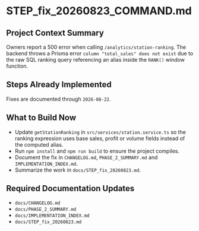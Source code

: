 # STEP_fix_20260823_COMMAND.md
## Project Context Summary
Owners report a 500 error when calling `/analytics/station-ranking`. The backend throws a Prisma error `column "total_sales" does not exist` due to the raw SQL ranking query referencing an alias inside the `RANK()` window function.

## Steps Already Implemented
Fixes are documented through `2026-08-22`.

## What to Build Now
- Update `getStationRanking` in `src/services/station.service.ts` so the ranking expression uses base sales, profit or volume fields instead of the computed alias.
- Run `npm install` and `npm run build` to ensure the project compiles.
- Document the fix in `CHANGELOG.md`, `PHASE_2_SUMMARY.md` and `IMPLEMENTATION_INDEX.md`.
- Summarize the work in `docs/STEP_fix_20260823.md`.

## Required Documentation Updates
- `docs/CHANGELOG.md`
- `docs/PHASE_2_SUMMARY.md`
- `docs/IMPLEMENTATION_INDEX.md`
- `docs/STEP_fix_20260823.md`
